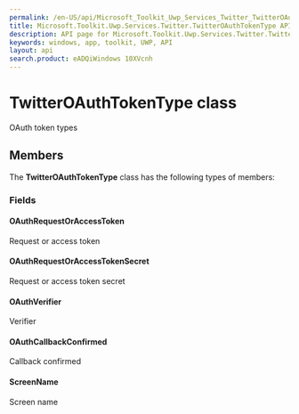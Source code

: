 ```yaml
---
permalink: /en-US/api/Microsoft_Toolkit_Uwp_Services_Twitter_TwitterOAuthTokenType.htm
title: Microsoft.Toolkit.Uwp.Services.Twitter.TwitterOAuthTokenType API 
description: API page for Microsoft.Toolkit.Uwp.Services.Twitter.TwitterOAuthTokenType
keywords: windows, app, toolkit, UWP, API
layout: api
search.product: eADQiWindows 10XVcnh
---
```



# TwitterOAuthTokenType class

OAuth token types

## Members

The **TwitterOAuthTokenType** class has the following types of members:

### Fields

#### OAuthRequestOrAccessToken

Request or access token



#### OAuthRequestOrAccessTokenSecret

Request or access token secret



#### OAuthVerifier

Verifier



#### OAuthCallbackConfirmed

Callback confirmed



#### ScreenName

Screen name


